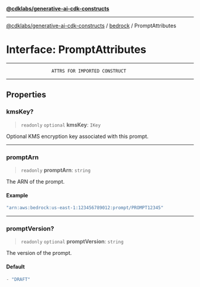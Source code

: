 [**@cdklabs/generative-ai-cdk-constructs**](../../../README.md)

***

[@cdklabs/generative-ai-cdk-constructs](../../../README.md) / [bedrock](../README.md) / PromptAttributes

# Interface: PromptAttributes

***************************************************************************
                     ATTRS FOR IMPORTED CONSTRUCT
***************************************************************************

## Properties

### kmsKey?

> `readonly` `optional` **kmsKey**: `IKey`

Optional KMS encryption key associated with this prompt.

***

### promptArn

> `readonly` **promptArn**: `string`

The ARN of the prompt.

#### Example

```ts
"arn:aws:bedrock:us-east-1:123456789012:prompt/PROMPT12345"
```

***

### promptVersion?

> `readonly` `optional` **promptVersion**: `string`

The version of the prompt.

#### Default

```ts
- "DRAFT"
```
